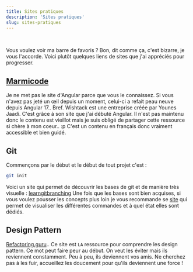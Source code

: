 ```yaml
---
title: Sites pratiques
description: 'Sites pratiques'
slug: sites-pratiques
---
```


<br/>

Vous voulez voir ma barre de favoris ? Bon, dit comme ça, c'est bizarre, je vous l'accorde. Voici plutôt quelques liens de sites que j'ai appréciés pour progresser.

## [Marmicode](https://guide-angular.wishtack.io/)

Je ne met pas le site d'Angular parce que vous le connaissez. Si vous n'avez pas jeté un œil depuis un moment, celui-ci a refait peau neuve depuis Angular 17.. Bref. Wishtack est une entreprise créée par Younes Jaadi. C'est grâce à son site que j'ai débuté Angular. Il n'est pas maintenu donc le contenu est vieillot mais je suis obligé de partager cette ressource si chère à mon coeur.. :p C'est un contenu en français donc vraiment accessible et bien guidé.

## Git

Commençons par le début et le début de tout projet c'est :

```sh
git init

```

Voici un site qui permet de découvrir les bases de git et de manière très visuelle : [learngitbranching](https://learngitbranching.js.org/?locale=fr_FR)
Une fois que les bases sont bien acquises, si vous voulez pousser les concepts plus loin je vous recommande se [site](https://ndpsoftware.com/git-cheatsheet.html#loc=workspace;) qui permet de visualiser les différentes commandes et à quel état elles sont dédiés.

## Design Pattern

[Refactoring.guru](https://refactoring.guru/).. Ce site est `LA` ressource pour comprendre les design pattern. Ce mot peut faire peur au début. On veut les éviter mais ils reviennent constamment. Peu à peu, ils deviennent vos amis. Ne cherchez pas à les fuir, accueillez les doucement pour qu'ils deviennent une force !
